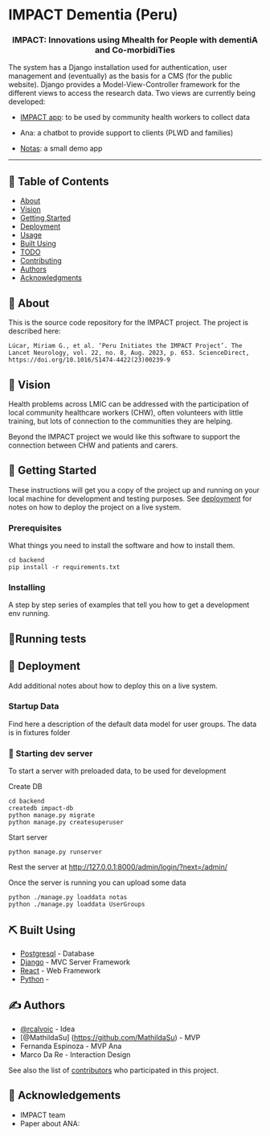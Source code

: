 # IMPACT Dementia (Peru)

<h3 align="center">IMPACT: Innovations using Mhealth for People with dementiA
and Co-morbidiTies  </h3>


 The system has a Django installation used for authentication, user management and (eventually) as the basis for a CMS (for the public website). Django provides a Model-View-Controller framework for the different views to access the research data. 
Two views are currently being developed: 
  
- [IMPACT app](https://github.com/ImperialCollegeLondon/IMPACT-dementia/blob/main/impact/README.md): to be used by community health workers to collect data
  
- Ana: a chatbot to provide support to clients (PLWD and families)

- [Notas](https://github.com/ImperialCollegeLondon/IMPACT-dementia/blob/main/backend/notas/README.md): a small demo app 
---

## 📝 Table of Contents
- [About](#about)
- [Vision](#vision)
- [Getting Started](#getting_started)
- [Deployment](#deployment)
- [Usage](#usage)
- [Built Using](#built_using)
- [TODO](../TODO.md)
- [Contributing](../CONTRIBUTING.md)
- [Authors](#authors)
- [Acknowledgments](#acknowledgement)

## 🧐 About <a name = "about"></a>
This is the source code repository for the IMPACT project. The project is described here:
```
Lúcar, Miriam G., et al. ‘Peru Initiates the IMPACT Project’. The Lancet Neurology, vol. 22, no. 8, Aug. 2023, p. 653. ScienceDirect, https://doi.org/10.1016/S1474-4422(23)00239-9
```

## 🧐 Vision <a name = "vision"></a>
Health problems across LMIC can be addressed with the participation of local community healthcare workers (CHW), often volunteers with little training, but lots of connection to the communities they are helping.

Beyond the IMPACT project we would like this software to support the connection between CHW and patients and carers.


## 🏁 Getting Started <a name = "getting_started"></a>
These instructions will get you a copy of the project up and running on your local machine for development and testing purposes. See [deployment](#deployment) for notes on how to deploy the project on a live system.

### Prerequisites
What things you need to install the software and how to install them.

```
cd backend
pip install -r requirements.txt
```

### Installing
A step by step series of examples that tell you how to get a development env running.



## 🔧Running tests <a name = "tests"></a>



## 🚀 Deployment <a name = "deployment"></a>
Add additional notes about how to deploy this on a live system.
###  Startup Data
 Find here a description of the default data model for user groups. The data is in fixtures folder

### 🔧 Starting dev server <a name = "tests"></a>
To start a server with preloaded data, to be used for development

Create DB
```
cd backend 
createdb impact-db
python manage.py migrate
python manage.py createsuperuser
```

Start server
```
python manage.py runserver  
```
Rest the server at http://127.0.0.1:8000/admin/login/?next=/admin/

Once the server is running you can upload some data
```
python ./manage.py loaddata notas
python ./manage.py loaddata UserGroups
```


## ⛏️ Built Using <a name = "built_using"></a>
- [Postgresql](https://www.postgresql.org) - Database
- [Django](https://www.djangoproject.com) - MVC Server Framework
- [React](https://vuejs.org/) - Web Framework
- [Python](https://www.python.org) - 

## ✍️ Authors <a name = "authors"></a>
- [@rcalvoic](https://github.com/rcalvoic) - Idea
- [@MathildaSu] (https://github.com/MathildaSu) - MVP
- Fernanda Espinoza - MVP Ana
- Marco Da Re - Interaction Design

See also the list of [contributors](https://www.impact-dementia.org) who participated in this project.

## 🎉 Acknowledgements <a name = "acknowledgement"></a>
- IMPACT team
- Paper about ANA: 
